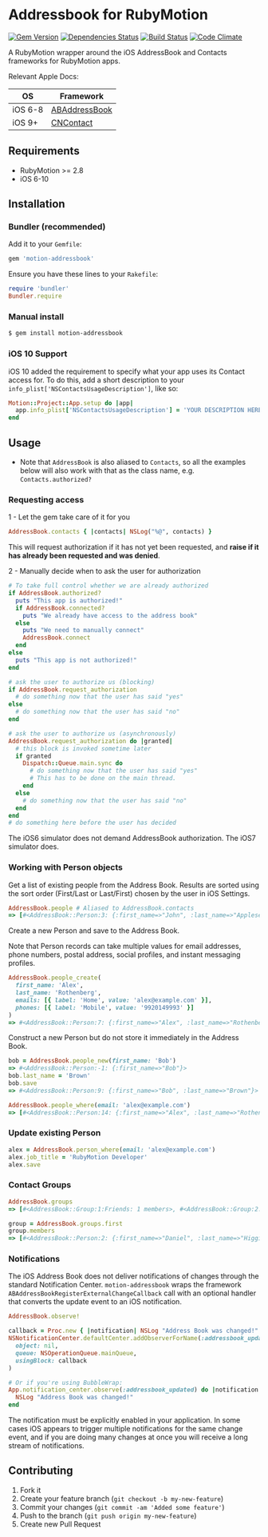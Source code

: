 # Addressbook for RubyMotion

[![Gem Version][gem-version-image]][gem-version-link]
[![Dependencies Status][dependencies-image]][dependencies-link]
[![Build Status][build-status-image]][build-status-link]
[![Code Climate][code-climate-image]][code-climate-link]

A RubyMotion wrapper around the iOS AddressBook and Contacts frameworks for
RubyMotion apps.

Relevant Apple Docs:

| OS | Framework |
|----|-----------|
| iOS 6-8 | [ABAddressBook][ios-ab-docs-link] |
| iOS 9+ | [CNContact][ios-cn-docs-link] |
<!--
| OSX 10.2-10.10 | [ABAddressBook][mac-ab-docs-link] |
| OSX 10.11+ | [CNContact][mac-cn-docs-link] |
-->

## Requirements

* RubyMotion >= 2.8
* iOS 6-10

## Installation

### Bundler (recommended)

Add it to your `Gemfile`:

```ruby
gem 'motion-addressbook'
```

Ensure you have these lines to your `Rakefile`:

```ruby
require 'bundler'
Bundler.require
```

### Manual install

```bash
$ gem install motion-addressbook
```

### iOS 10 Support

iOS 10 added the requirement to specify what your app uses its Contact access
for. To do this, add a short description to your
`info_plist['NSContactsUsageDescription']`, like so:

```ruby
Motion::Project::App.setup do |app|
  app.info_plist['NSContactsUsageDescription'] = 'YOUR DESCRIPTION HERE'
end
```

## Usage

* Note that `AddressBook` is also aliased to `Contacts`, so all the examples
  below will also work with that as the class name, e.g. `Contacts.authorized?`

### Requesting access

1 - Let the gem take care of it for you

```ruby
AddressBook.contacts { |contacts| NSLog("%@", contacts) }
```

This will request authorization if it has not yet been requested, and **raise if
it has already been requested and was denied**.

2 - Manually decide when to ask the user for authorization

```ruby
# To take full control whether we are already authorized
if AddressBook.authorized?
  puts "This app is authorized!"
  if AddressBook.connected?
    puts "We already have access to the address book"
  else
    puts "We need to manually connect"
    AddressBook.connect
  end
else
  puts "This app is not authorized!"
end

# ask the user to authorize us (blocking)
if AddressBook.request_authorization
  # do something now that the user has said "yes"
else
  # do something now that the user has said "no"
end

# ask the user to authorize us (asynchronously)
AddressBook.request_authorization do |granted|
  # this block is invoked sometime later
  if granted
    Dispatch::Queue.main.sync do
      # do something now that the user has said "yes"
      # This has to be done on the main thread.
    end
  else
    # do something now that the user has said "no"
  end
end
# do something here before the user has decided
```

The iOS6 simulator does not demand AddressBook authorization. The iOS7 simulator
does.

### Working with Person objects

Get a list of existing people from the Address Book. Results are sorted using
the sort order (First/Last or Last/First) chosen by the user in iOS Settings.

```ruby
AddressBook.people # Aliased to AddressBook.contacts
=> [#<AddressBook::Person:3: {:first_name=>"John", :last_name=>"Appleseed", ...}>, ...]
```

Create a new Person and save to the Address Book.

Note that Person records can take multiple values for email addresses, phone
numbers, postal address, social profiles, and instant messaging
profiles.

```ruby
AddressBook.people_create(
  first_name: 'Alex',
  last_name: 'Rothenberg',
  emails: [{ label: 'Home', value: 'alex@example.com' }],
  phones: [{ label: 'Mobile', value: '9920149993' }]
)
=> #<AddressBook::Person:7: {:first_name=>"Alex", :last_name=>"Rothenberg", ...}>
```

Construct a new Person but do not store it immediately in the Address Book.

```ruby
bob = AddressBook.people_new(first_name: 'Bob')
=> #<AddressBook::Person:-1: {:first_name=>"Bob"}>
bob.last_name = 'Brown'
bob.save
=> #<AddressBook::Person:9: {:first_name=>"Bob", :last_name=>"Brown"}>
```

```ruby
AddressBook.people_where(email: 'alex@example.com')
=> [#<AddressBook::Person:14: {:first_name=>"Alex", :last_name=>"Rothenberg", ...}>]
```

### Update existing Person

```ruby
alex = AddressBook.person_where(email: 'alex@example.com')
alex.job_title = 'RubyMotion Developer'
alex.save
```

### Contact Groups

```ruby
AddressBook.groups
=> [#<AddressBook::Group:1:Friends: 1 members>, #<AddressBook::Group:2:Work: 0 members>]

group = AddressBook.groups.first
group.members
=> [#<AddressBook::Person:2: {:first_name=>"Daniel", :last_name=>"Higgins", ...}>]
```

### Notifications

The iOS Address Book does not deliver notifications of changes through the
standard Notification Center. `motion-addressbook` wraps the framework
`ABAddressBookRegisterExternalChangeCallback` call with an optional handler that
converts the update event to an iOS notification.

```ruby
AddressBook.observe!

callback = Proc.new { |notification| NSLog "Address Book was changed!" }
NSNotificationCenter.defaultCenter.addObserverForName(:addressbook_updated,
  object: nil,
  queue: NSOperationQueue.mainQueue,
  usingBlock: callback
)

# Or if you're using BubbleWrap:
App.notification_center.observe(:addressbook_updated) do |notification|
  NSLog "Address Book was changed!"
end
```

The notification must be explicitly enabled in your application. In some cases
iOS appears to trigger multiple notifications for the same change event, and if
you are doing many changes at once you will receive a long stream of
notifications.

## Contributing

1. Fork it
2. Create your feature branch (`git checkout -b my-new-feature`)
3. Commit your changes (`git commit -am 'Added some feature'`)
4. Push to the branch (`git push origin my-new-feature`)
5. Create new Pull Request

[build-status-link]: https://travis-ci.org/jbender/motion-addressbook
[build-status-image]: https://img.shields.io/travis/jbender/motion-addressbook/master.svg?maxAge=2592000
[code-climate-link]: https://codeclimate.com/github/jbender/motion-addressbook
[code-climate-image]: https://img.shields.io/codeclimate/github/jbender/motion-addressbook.svg?maxAge=2592000
[gem-version-link]: https://rubygems.org/gems/motion-addressbook
[gem-version-image]: https://img.shields.io/gem/v/motion-addressbook.svg?maxAge=2592000
[dependencies-link]: https://gemnasium.com/github.com/jbender/motion-addressbook
[dependencies-image]: https://img.shields.io/gemnasium/jbender/motion-addressbook.svg?maxAge=2592000
[ios-ab-docs-link]: https://developer.apple.com/library/ios/documentation/AddressBook/Reference/AddressBook_iPhoneOS_Framework/index.html#//apple_ref/doc/uid/TP40007212
[ios-cn-docs-link]: https://developer.apple.com/library/ios/documentation/Contacts/Reference/Contacts_Framework/index.html#//apple_ref/doc/uid/TP40015328
[mac-ab-docs-link]: https://developer.apple.com/library/mac/documentation/UserExperience/Reference/AddressBook/ObjC_classic/index.html#//apple_ref/doc/uid/20001692
[mac-cn-docs-link]: https://developer.apple.com/library/mac/documentation/Contacts/Reference/Contacts_Framework/index.html#//apple_ref/doc/uid/TP40015328
